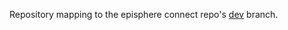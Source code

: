 Repository mapping to the episphere connect repo's [dev](https://github.com/episphere/connect/tree/dev]) branch.
